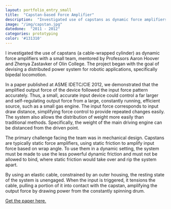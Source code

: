 ```yaml
---
layout: portfolio_entry_small
title:  "Capstan-based Force Amplifier"
description:  "Investigated use of capstans as dynamic force amplifiers and demonstrated a system utilizing an elastic cable constrained by an outer housing"
image: "/img/capstan.jpg"
datedone:  "2011 - 2012"
categories: prototyping
color: '#131310'
---
```


I investigated the use of capstans (a cable-wrapped cylinder) as dynamic force amplifiers with a small team, mentored by Professors Aaron Hoover and Zhenya Zastavker of Olin College.  The project began with the goal of devising a distributed power system for robotic applications, specifically bipedal locomotion.  

In a paper published at ASME IDETC/CIE 2012, we demonstrated that the amplified output force of the device followed the input force pattern accurately.  Thus, a small, accurate input device could control a far larger and self-regulating output force from a large, constantly running, efficient source, such as a small gas engine.  The input force corresponds to input draw distance, simplifying force control to provide repeated changes easily.  The system also allows the distribution of weight more easily than traditional methods.  Specifically, the weight of the main driving engine can be distanced from the driven point.  

The primary challenge facing the team was in mechanical design.  Capstans are typically static force amplifiers, using static friction to amplify input force based on wrap angle.  To use them in a dynamic setting, the system must be made to use the less powerful dynamic friction and must not be allowed to bind, where static friction would take over and rip the system apart.  

By using an elastic cable, constrained by an outer housing, the resting state of the system is unengaged.  When the input is triggered, it tensions the cable, pulling a portion of it into contact with the capstan, amplifying the output force by drawing power from the constantly spinning drum.  

[Get the paper here.](/files/Capstan_IDETC.pdf)
